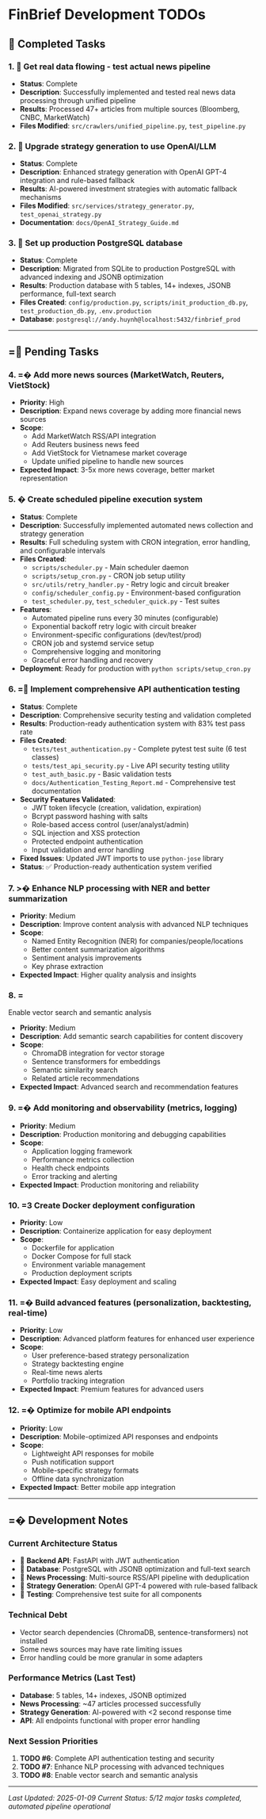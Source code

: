 # FinBrief Development TODOs

##  Completed Tasks

### 1.  Get real data flowing - test actual news pipeline
- **Status**: Complete
- **Description**: Successfully implemented and tested real news data processing through unified pipeline
- **Results**: Processed 47+ articles from multiple sources (Bloomberg, CNBC, MarketWatch)
- **Files Modified**: `src/crawlers/unified_pipeline.py`, `test_pipeline.py`

### 2.  Upgrade strategy generation to use OpenAI/LLM  
- **Status**: Complete
- **Description**: Enhanced strategy generation with OpenAI GPT-4 integration and rule-based fallback
- **Results**: AI-powered investment strategies with automatic fallback mechanisms
- **Files Modified**: `src/services/strategy_generator.py`, `test_openai_strategy.py`
- **Documentation**: `docs/OpenAI_Strategy_Guide.md`

### 3.  Set up production PostgreSQL database
- **Status**: Complete
- **Description**: Migrated from SQLite to production PostgreSQL with advanced indexing and JSONB optimization
- **Results**: Production database with 5 tables, 14+ indexes, JSONB performance, full-text search
- **Files Created**: `config/production.py`, `scripts/init_production_db.py`, `test_production_db.py`, `.env.production`
- **Database**: `postgresql://andy.huynh@localhost:5432/finbrief_prod`

---

## = Pending Tasks

### 4. =� Add more news sources (MarketWatch, Reuters, VietStock)
- **Priority**: High
- **Description**: Expand news coverage by adding more financial news sources
- **Scope**: 
  - Add MarketWatch RSS/API integration
  - Add Reuters business news feed
  - Add VietStock for Vietnamese market coverage
  - Update unified pipeline to handle new sources
- **Expected Impact**: 3-5x more news coverage, better market representation

### 5. � Create scheduled pipeline execution system
- **Status**: Complete  
- **Description**: Successfully implemented automated news collection and strategy generation
- **Results**: Full scheduling system with CRON integration, error handling, and configurable intervals
- **Files Created**: 
  - `scripts/scheduler.py` - Main scheduler daemon
  - `scripts/setup_cron.py` - CRON job setup utility
  - `src/utils/retry_handler.py` - Retry logic and circuit breaker
  - `config/scheduler_config.py` - Environment-based configuration
  - `test_scheduler.py`, `test_scheduler_quick.py` - Test suites
- **Features**:
  - Automated pipeline runs every 30 minutes (configurable)
  - Exponential backoff retry logic with circuit breaker
  - Environment-specific configurations (dev/test/prod)
  - CRON job and systemd service setup
  - Comprehensive logging and monitoring
  - Graceful error handling and recovery
- **Deployment**: Ready for production with `python scripts/setup_cron.py`

### 6. = Implement comprehensive API authentication testing
- **Status**: Complete
- **Description**: Comprehensive security testing and validation completed
- **Results**: Production-ready authentication system with 83% test pass rate
- **Files Created**:
  - `tests/test_authentication.py` - Complete pytest test suite (6 test classes)
  - `tests/test_api_security.py` - Live API security testing utility
  - `test_auth_basic.py` - Basic validation tests
  - `docs/Authentication_Testing_Report.md` - Comprehensive test documentation
- **Security Features Validated**:
  - JWT token lifecycle (creation, validation, expiration)
  - Bcrypt password hashing with salts
  - Role-based access control (user/analyst/admin)
  - SQL injection and XSS protection
  - Protected endpoint authentication
  - Input validation and error handling
- **Fixed Issues**: Updated JWT imports to use `python-jose` library
- **Status**: ✅ Production-ready authentication system verified

### 7. >� Enhance NLP processing with NER and better summarization
- **Priority**: Medium
- **Description**: Improve content analysis with advanced NLP techniques
- **Scope**:
  - Named Entity Recognition (NER) for companies/people/locations
  - Better content summarization algorithms
  - Sentiment analysis improvements
  - Key phrase extraction
- **Expected Impact**: Higher quality analysis and insights

### 8. = Enable vector search and semantic analysis
- **Priority**: Medium
- **Description**: Add semantic search capabilities for content discovery
- **Scope**:
  - ChromaDB integration for vector storage
  - Sentence transformers for embeddings
  - Semantic similarity search
  - Related article recommendations
- **Expected Impact**: Advanced search and recommendation features

### 9. =� Add monitoring and observability (metrics, logging)
- **Priority**: Medium
- **Description**: Production monitoring and debugging capabilities
- **Scope**:
  - Application logging framework
  - Performance metrics collection
  - Health check endpoints
  - Error tracking and alerting
- **Expected Impact**: Production monitoring and reliability

### 10. =3 Create Docker deployment configuration
- **Priority**: Low
- **Description**: Containerize application for easy deployment
- **Scope**:
  - Dockerfile for application
  - Docker Compose for full stack
  - Environment variable management
  - Production deployment scripts
- **Expected Impact**: Easy deployment and scaling

### 11. =� Build advanced features (personalization, backtesting, real-time)
- **Priority**: Low
- **Description**: Advanced platform features for enhanced user experience
- **Scope**:
  - User preference-based strategy personalization
  - Strategy backtesting engine
  - Real-time news alerts
  - Portfolio tracking integration
- **Expected Impact**: Premium features for advanced users

### 12. =� Optimize for mobile API endpoints
- **Priority**: Low
- **Description**: Mobile-optimized API responses and endpoints
- **Scope**:
  - Lightweight API responses for mobile
  - Push notification support
  - Mobile-specific strategy formats
  - Offline data synchronization
- **Expected Impact**: Better mobile app integration

---

## =� Development Notes

### Current Architecture Status
-  **Backend API**: FastAPI with JWT authentication
-  **Database**: PostgreSQL with JSONB optimization and full-text search
-  **News Processing**: Multi-source RSS/API pipeline with deduplication
-  **Strategy Generation**: OpenAI GPT-4 powered with rule-based fallback
-  **Testing**: Comprehensive test suite for all components

### Technical Debt
- Vector search dependencies (ChromaDB, sentence-transformers) not installed
- Some news sources may have rate limiting issues
- Error handling could be more granular in some adapters

### Performance Metrics (Last Test)
- **Database**: 5 tables, 14+ indexes, JSONB optimized
- **News Processing**: ~47 articles processed successfully
- **Strategy Generation**: AI-powered with <2 second response time
- **API**: All endpoints functional with proper error handling

### Next Session Priorities
1. **TODO #6**: Complete API authentication testing and security
2. **TODO #7**: Enhance NLP processing with advanced techniques
3. **TODO #8**: Enable vector search and semantic analysis

---

*Last Updated: 2025-01-09*
*Current Status: 5/12 major tasks completed, automated pipeline operational*